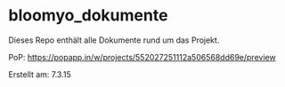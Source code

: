 # bloomyo_dokumente
Dieses Repo enthält alle Dokumente rund um das Projekt.

PoP: https://popapp.in/w/projects/552027251112a506568dd69e/preview

Erstellt am: 7.3.15
